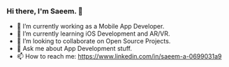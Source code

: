 ### Hi there, I'm Saeem. 👋

<!--
**saeem92/saeem92** is a ✨ _special_ ✨ repository because its `README.md` (this file) appears on your GitHub profile.

Here are some ideas to get you started:

- 🔭 I’m currently working as a Mobile App Developer.
- 🌱 I’m currently learning ...
- 👯 I’m looking to collaborate on ...
- 🤔 I’m looking for help with ...
- 💬 Ask me about ...
- 📫 How to reach me: ...
- 😄 Pronouns: ...
- ⚡ Fun fact: ...
-->

- 🔭 I’m currently working as a Mobile App Developer.
- 🌱 I’m currently learning iOS Development and AR/VR.
- 👯 I’m looking to collaborate on Open Source Projects.
- 💬 Ask me about App Development stuff.
- 📫 How to reach me: https://www.linkedin.com/in/saeem-a-0699031a9

